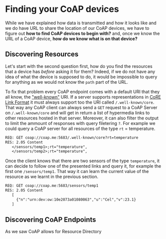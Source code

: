 # Finding your CoAP devices

While we have explained how data is transmitted and how it looks like and we do have URL to share the location of our CoAP devices, we have to figure out **how to find CoAP devices to begin with?** and, once we know the URL of a CoAP device, **how do we know what is on that device?**

## Discovering Resources

Let's start with the second question first, how do you find the resources that a device has *before* asking it for them? Indeed, if we do not have any idea of what the device is supposed to do, it would be impossible to query for anything as we would not know the `path` part of the URL.

To fix that problem every CoAP endpoint comes with a default URI that they all know, the ["well-known"](https://tools.ietf.org/html/rfc8428) URI. If a server supports representations in [CoRE Link Format](https://tools.ietf.org/html/rfc6690) it must always support too the URI called `/.well-known/core`. That way any CoAP client can always send a `GET` request to a CoAP Server on `/.well-known/core` and will get in return a list of hypermedia links to other resources hosted in that server. Moreover, it can also filter the output to limit the ammount of responses with query filetering `?`. For example we could query a CoAP server for all resources of the type `rt` = temperature.

```txt
REQ: GET coap://coap.me:5683/.well-known/core?rt=temperature
RES: 2.05 Content
   </sensors/temp1>;rt="temperature",
   </sensors/temp2>;rt="temperature",
```

Once the client knows that there are two sensors of the type `temperature`, it can decide to follow one of the presented links and query it, for example the first one `/sensors/temp1`. That way it can learn the current value of the resource as we learnt in the previous section.

```txt
REQ: GET coap://coap.me:5683/sensors/temp1
RES: 2.05 Content
   [
     {"n":"urn:dev:ow:10e2073a01080063","u":"Cel","v":23.1}
   ]
```

## Discovering CoAP Endpoints

As we saw CoAP allows for Resource Directory